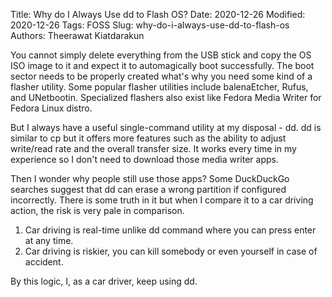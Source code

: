 Title: Why do I Always Use dd to Flash OS?
Date: 2020-12-26
Modified: 2020-12-26
Tags: FOSS
Slug: why-do-i-always-use-dd-to-flash-os
Authors: Theerawat Kiatdarakun

You cannot simply delete everything from the USB stick and copy the OS ISO image to it and expect it to automagically boot successfully. The boot sector needs to be properly created what's why you need some kind of a flasher utility. Some popular flasher utilities include balenaEtcher, Rufus, and UNetbootin. Specialized flashers also exist like Fedora Media Writer for Fedora Linux distro.

But I always have a useful single-command utility at my disposal - dd. dd is similar to cp but it offers more features such as the ability to adjust write/read rate and the overall transfer size. It works every time in my experience so I don't need to download those media writer apps.

Then I wonder why people still use those apps? Some DuckDuckGo searches suggest that dd can erase a wrong partition if configured incorrectly. There is some truth in it but when I compare it to a car driving action, the risk is very pale in comparison.

1. Car driving is real-time unlike dd command where you can press enter at any time.
2. Car driving is riskier, you can kill somebody or even yourself in case of accident.

By this logic, I, as a car driver, keep using dd.

